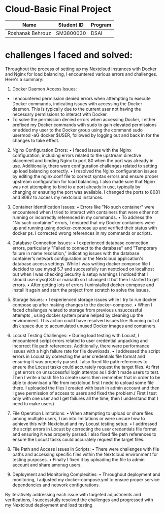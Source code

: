 # Cloud-Basic Final Project

| Name | Student ID |Program|
| ------------- | ------------- | ------- |
| Roshanak Behrouz  | SM3800030 |  DSAI  |

# challenges I faced and solved:
Throughout the process of setting up my Nextcloud instances with Docker and Nginx for load balancing, I encountered various errors and challenges. Here's a summary:
1.	Docker Daemon Access Issues:
-	I encountered permission denied errors when attempting to execute Docker commands, indicating issues with accessing the Docker daemon. This is typically due to the current user not having the necessary permissions to interact with Docker.
-	To solve the permission denied errors when accessing Docker, I either prefixed my Docker commands with sudo to gain elevated permissions or added my user to the Docker group using the command sudo usermod -aG docker $USER, followed by logging out and back in for the changes to take effect.
2.	Nginx Configuration Errors:
•	I faced issues with the Nginx configuration, including errors related to the upstream directive placement and binding Nginx to port 80 when the port was already in use. Additionally, there were configuration challenges related to setting up load balancing correctly.
•	I resolved the Nginx configuration issues by editing the nginx.conf file to correct syntax errors and ensure proper upstream configuration for load balancing. I also made sure that Nginx was not attempting to bind to a port already in use, typically by changing or ensuring the port was available. I changed the ports to 8081 and 8082 to access my nextcloud instances.
3.	Container Identification Issues:
•	Errors like "No such container" were encountered when I tried to interact with containers that were either not running or incorrectly referenced in my commands.
•	To address the "No such container" errors, I ensured that my Docker containers were up and running using docker-compose up and verified their status with docker ps. I corrected  wrong references in my commands or scripts.
4.	Database Connection Issues:
•	I experienced database connection errors, particularly "Failed to connect to the database" and "Temporary failure in name resolution," indicating issues with the database container's network configuration or the Nextcloud application's database access settings. While I was writing docker compose file I decided to use mysql 5.7 and successfully run nextcloud on localhost but when I was checking Security & setup warnings I noticed that I should use mysql 8.0 or mariadb so I changed it but then I started to get errors.
•	After getting lots of errors I uninstalled docker-compose and install it again and start the project from scratch to solve the issues.

5.	Storage Issues:
•	I experienced storage issues while I try to run docker compose up after making changes to the docker-compose.
•	When I faced challenges related to storage from previous unsuccessful attempts , using docker system prune helped by cleaning up the environment. This action could have resolved issues like: Running out of disk space due to accumulated unused Docker images and containers.
6.	Locust Testing Challenges:
•	During load testing with Locust, I encountered script errors related to user credential unpacking and incorrect file path references. Additionally, there were performance issues with a high failure rate for file downloads.
•	I addressed the script errors in Locust by correcting the user credentials file format and ensuring it was properly parsed. I also fixed file path references to ensure the Locust tasks could accurately request the target files. At first I get errors on unsuccessful login attemps as I didn’t made users to test. Then I write a bash file to create users then remmeber that in order to be able to download a file from nextcloud first I nedd to upload some file there. I uploaded the files I created with bash in admin account and then I gave permission of access to users and fixed the problem.( First I test only with one user and I get failures all the time, then I understand that I need to make users)
7.	File Operation Limitations:
•	When attempting to upload or share files among multiple users, I ran into limitations or were unsure how to achieve this with Nextcloud and my Locust testing setup.
•	I addressed the script errors in Locust by correcting the user credentials file format and ensuring it was properly parsed. I also fixed file path references to ensure the Locust tasks could accurately request the target files.
8.	File Path and Access Issues in Scripts:
•	There were challenges with file paths and accessing specific files within the Nextcloud environment for testing purposes.
•	Finally I fixed it by uploading the file to admin account and share amonug users.
9.	Deployment and Monitoring Complexities:
•	Throughout deployment and monitoring, I adjusted my docker-compose.yml to ensure proper service dependencies and network configurations.

By iteratively addressing each issue with targeted adjustments and verifications, I successfully resolved the challenges and progressed with my Nextcloud deployment and load testing.


